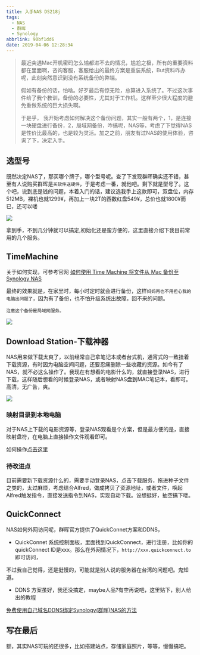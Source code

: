 ```yaml
---
title: 入手NAS DS218j
tags:
  - NAS
  - 群晖
  - Synology
abbrlink: 90bf1dd6
date: 2019-04-06 12:28:34
---
```

> 最近突遇Mac开机密码怎么输都进不去的情况，尴尬之极，所有的重要资料都在里面啊，咨询客服，客服给出的最终方案是重装系统，But资料咋办呢，此刻突然意识到没有系统备份的弊端。
> 
> 假如有备份的话，怕啥。好歹最后有惊无险，总算进入系统了。不过这次事件给了我个教训，备份的必要性，尤其对于工作机。这样至少很大程度的避免重做系统的巨大损失啊。
> 
> 于是乎， 我开始考虑如何解决这个备份问题，其实一般有两个，1，是连接一块硬盘进行备份，2，局域网备份，咋搞呢，NAS等，考虑了下觉得NAS是性价比最高的，也是较为灵活。加之之前，朋友有过NAS的使用体验，咨询了下，决定入手。

## 选型号
既然决定NAS了，那买哪个牌子，哪个型号呢。查了下发现群晖确实还不错，甚至有人说购买群晖是`买软件送硬件`，于是考虑一番，就他吧。剩下就是型号了。这个吧，说到底是钱的问题，本着入门的话，建议选我手上这款即可，双盘位，内存512MB，裸机也就1299¥，再加上一块2T的西数红盘549¥，总价也就1800¥而已，还可以喽

![](https://static.1991421.cn/2019-04-06-IMG_0370.JPG)

拿到手，不到几分钟就可以搞定,初始化还是蛮方便的，这里直接介绍下我目前常用的几个服务。

## TimeMachine
关于如何实现，可参考官网 [如何使用 Time Machine 将文件从 Mac 备份至 Synology NAS
](https://www.synology.com/zh-cn/knowledgebase/DSM/tutorial/Backup/How_to_back_up_files_from_Mac_to_Synology_NAS_with_Time_Machine#t1)

最终的效果就是，在家里时，每小时定时就会进行备份，这样`妈妈再也不用担心我的电脑出问题了`，因为有了备份，也不怕升级系统出故障，回不来的问题。

`注意这个备份是局域网服务。`

![](https://static.1991421.cn/2019-04-06-040811.png)

## Download Station-下载神器
NAS用来做下载太爽了，以前经常自己拿笔记本或者台式机，通宵式的一致挂着下载资源，有时因为电脑空间问题，还要忍痛删除一些收藏的资源。如今有了NAS，就不必这么操作了。我现在有想看的电影什么的，就直接登录NAS，进行下载，这样随后想看的时候登录NAS，或者映射NAS盘到MAC笔记本，看即可。高清，无广告，爽。

![](https://static.1991421.cn/2019-04-06-041142.png)

### 映射目录到本地电脑
对于NAS上下载的电影资源等，登录NAS观看是个方案，但是最方便的是，直接映射盘符，在电脑上直接操作文件观看即可。

如何操作[点击这里](https://www.synology.com/zh-cn/knowledgebase/DSM/tutorial/File_Sharing/How_to_map_network_drives_from_your_Synology_NAS)

### 待改进点
目前需要新下载资源什么的，需要手动登录NAS，点击下载服务，拖进种子文件之类的，太过麻烦，考虑结合Alfred，做成拷贝了资源地址，或者文件，唤起Alfred触发指令，直接发送指令到NAS，实现自动下载。设想挺好，抽空搞下喽。


## QuickConnect
NAS如何外网访问呢，群晖官方提供了QuickConnet方案和DDNS，
- QuickConnet
系统控制面板，里面找到QuickConnect，进行注册，比如你的quickConnect ID是xxx。那么在外网情况下，`http://xxx.quickconnect.to`即可访问，

不过我自己觉得，还是挺慢的，可能就是别人说的服务器在台湾的问题吧。鬼知道。

- DDNS
方案虽好，我还没搞定，maybe人品?有空再说吧，这里贴下，别人给出的教程

[免费使用自己域名DDNS绑定Synology(群晖)NAS的方法](https://mapgun.com/archives/2287)

## 写在最后
额，其实NAS可玩的还很多，比如搭建站点，存储家庭照片，等等，慢慢搞吧。

